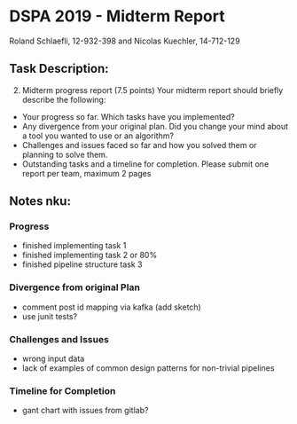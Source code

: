 # DSPA 2019 - Midterm Report

Roland Schlaefli, 12-932-398 and Nicolas Kuechler, 14-712-129

## Task Description:
2. Midterm progress report (7.5 points)
Your midterm report should briefly describe the following:
- Your progress so far. Which tasks have you implemented?
- Any divergence from your original plan. Did you change your mind about a tool you wanted to use or an algorithm?
- Challenges and issues faced so far and how you solved them or planning to solve them.
- Outstanding tasks and a timeline for completion.
Please submit one report per team, maximum 2 pages

## Notes nku:
### Progress
- finished implementing task 1
- finished implementing task 2 or 80%
- finished pipeline structure task 3

### Divergence from original Plan
- comment post id mapping via kafka (add sketch)
- use junit tests?

### Challenges and Issues
- wrong input data
- lack of examples of common design patterns for non-trivial pipelines

### Timeline for Completion
- gant chart with issues from gitlab?
